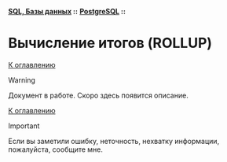 **[SQL, Базы данных](../../README.md#sql-and-db) ::** 
**[PostgreSQL](../../README.md#sql-and-db-postgresql) ::**
# Вычисление итогов (ROLLUP)

<!--

-->

[К оглавлению](../../README.md#sql-and-db-postgresql)

> [!WARNING]
> Документ в работе. Скоро здесь появится описание.

[К оглавлению](../../README.md#sql-and-db-postgresql)

> [!IMPORTANT]
> Если вы заметили ошибку, неточность, нехватку информации, пожалуйста, сообщите мне.
